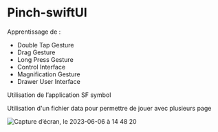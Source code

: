 # Pinch-swiftUI

Apprentissage de : 

- Double Tap Gesture
- Drag Gesture
- Long Press Gesture
- Control Interface
- Magnification Gesture
- Drawer User Interface

Utilisation de l’application SF symbol

Utilisation d'un fichier data pour permettre de jouer avec plusieurs page 

![Capture d’écran, le 2023-06-06 à 14 48 20](https://github.com/TimothyJounier/Pinch-swiftUI/assets/71762596/0599aaeb-c556-43b3-80dd-12c51e3f12d2)
